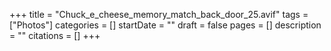 +++
title = "Chuck_e_cheese_memory_match_back_door_25.avif"
tags = ["Photos"]
categories = []
startDate = ""
draft = false
pages = []
description = ""
citations = []
+++
